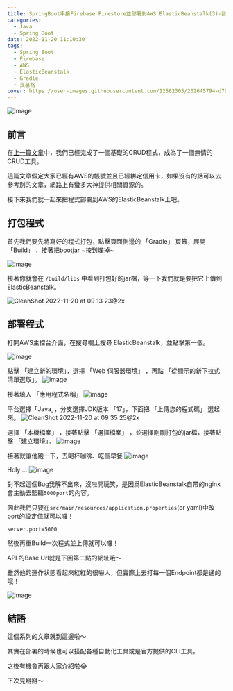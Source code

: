 ```yaml
---
title: SpringBoot串接Firebase Firestore並部署到AWS ElasticBeanstalk(3)-部署
categories:
  - Java
  - Spring Boot
date: 2022-11-20 11:10:30
tags:
  - Spring Boot
  - Firebase
  - AWS
  - ElasticBeanstalk
  - Gradle
  - 良葛格
cover: https://user-images.githubusercontent.com/12562305/202645794-d7922c72-a3e7-42b3-af16-1066432d709c.png
---
```

![image](https://user-images.githubusercontent.com/12562305/202645794-d7922c72-a3e7-42b3-af16-1066432d709c.png)

## 前言
在[上一篇文章](/2022/11/SpringBoot串接Firebase%20Firestore並部署到AWS%20ElasticBeanstalk2/)中，我們已經完成了一個基礎的CRUD程式，成為了一個無情的CRUD工具。

這篇文章假定大家已經有AWS的帳號並且已經綁定信用卡，如果沒有的話可以去參考別的文章，網路上有蠻多大神提供相關資源的。

接下來我們就一起來把程式部署到AWS的ElasticBeanstalk上吧。

## 打包程式

首先我們要先將寫好的程式打包，點擊頁面側邊的 「Gradle」 頁籤，展開 「Build」 ，接著把bootjar ~按到爛掉~

![image](https://user-images.githubusercontent.com/12562305/202877940-6a19befe-ff42-4386-95c3-fe7272642856.png)

接著你就會在 `/build/libs` 中看到打包好的jar檔，等一下我們就是要把它上傳到 ElasticBeanstalk。

![CleanShot 2022-11-20 at 09 13 23@2x](https://user-images.githubusercontent.com/12562305/202878045-b3540e66-37f5-4d13-a39c-d074adbbe53a.png)

## 部署程式

打開AWS主控台介面，在搜尋欄上搜尋 ElasticBeanstalk，並點擊第一個。

![image](https://user-images.githubusercontent.com/12562305/202877835-514a9fdd-4397-4b17-b1cd-d962ba65de5d.png)

點擊 「建立新的環境」，選擇 「Web 伺服器環境」 ，再點 「從顯示的新下拉式清單選取」。
![image](https://user-images.githubusercontent.com/12562305/202878273-0bfda118-2ebb-4676-a183-99f4baec5dce.png)

接著填入 「應用程式名稱」
![image](https://user-images.githubusercontent.com/12562305/202878401-13d9028d-884d-49df-a705-9acaaedf2b29.png)

平台選擇「Java」，分支選擇JDK版本 「17」，下面把 「上傳您的程式碼」 選起來。
![CleanShot 2022-11-20 at 09 35 25@2x](https://user-images.githubusercontent.com/12562305/202878605-2ae0988e-eac4-41d8-8da8-0c5968436bb2.png)

選擇 「本機檔案」 ，接著點擊 「選擇檔案」 ，並選擇剛剛打包的jar檔，接著點擊 「建立環境」。
![image](https://user-images.githubusercontent.com/12562305/202878824-77df37ee-4c5a-4031-90a1-d08e8a663604.png)

接著就讓他跑一下，去喝杯咖啡、吃個早餐
![image](https://user-images.githubusercontent.com/12562305/202878932-75173919-2cd3-4dd6-9118-3993a1750aac.png)

Holy ...
![image](https://user-images.githubusercontent.com/12562305/202879957-e4a05579-aa56-407f-b298-0ef23bd16308.png)

對不起這個Bug我解不出來，沒啦開玩笑，是因爲ElasticBeanstalk自帶的nginx會主動去監聽`5000port`的內容。

因此我們只要在`src/main/resources/application.properties`(or yaml)中改port的設定值就可以囉！
```properties
server.port=5000
```

然後再重Build一次程式並上傳就可以囉！

API 的Base Url就是下圖第二點的網址哦～

雖然他的運作狀態看起來紅紅的很嚇人，但實際上去打每一個Endpoint都是通的哦！

![image](https://user-images.githubusercontent.com/12562305/202880582-d5c7d4e0-d3c0-4a56-949e-8e9cade8e438.png)

## 結語

這個系列的文章就到這邊啦～

其實在部署的時候也可以搭配各種自動化工具或是官方提供的CLI工具。

之後有機會再跟大家介紹啦😂

下次見掰掰～
